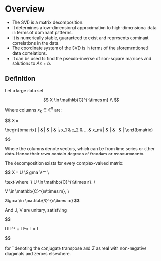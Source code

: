 # Overview

- The SVD is a matrix decomposition. 
- It determines a low-dimensional approximation to high-dimensional data in terms of dominant patterns.
- It is numerically stable, guaranteed to exist and represents dominant correlations in the data.
- The coordinate system of the SVD is in terms of the aforementioned data correlations. 
- It can be used to find the pseudo-inverse of non-square matrices and solutions to $Ax = b$.

## Definition

Let a large data set 

$$
X \in \mathbb{C}^{n\times m} \\ 
$$

Where columns $x_k \in \mathbb{C}^n$ are: 

$$
X = 

\begin{bmatrix}
| & | & | & |\\
x_1 & x_2 & ... & x_m\\
| & | & | & |
\end{bmatrix}

$$

Where the columns denote vectors, which can be from time series or other data. Hence their rows contain degrees of freedom or measurements.

The decomposition exists for every complex-valued matrix:

$$
X = U \Sigma V^* \\

\text{where: } U \in \mathbb{C}^{n\times n}, \\

V \in \mathbb{C}^{m\times m}, \\

Sigma \in \mathbb{R}^{n\times m}
$$

And U, V are unitary, satisfying 

$$

UU^* = U^*U = I

$$

for $^*$ denoting the conjugate transpose and $\Sigma$ as real with non-negative diagonals and zeroes elsewhere.